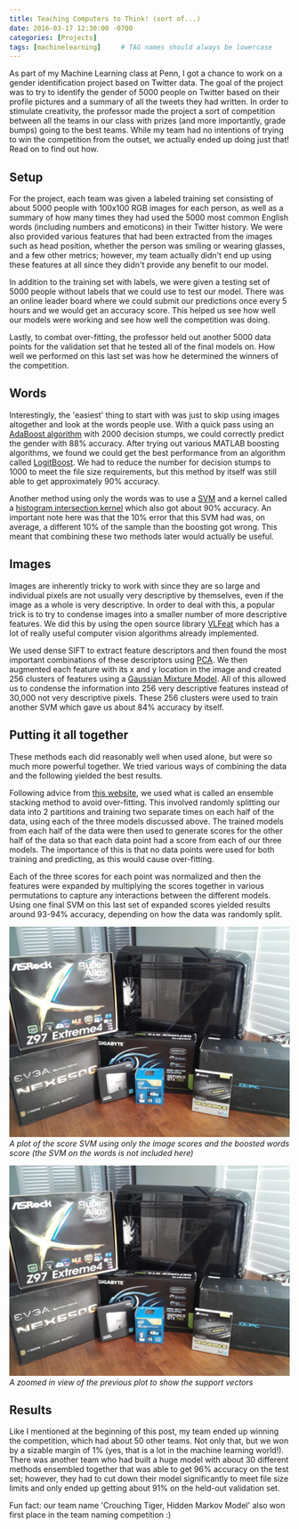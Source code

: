 ```yaml
---
title: Teaching Computers to Think! (sort of...)
date: 2016-03-17 12:30:00 -0700
categories: [Projects]
tags: [machinelearning]     # TAG names should always be lowercase
---
```




As part of my Machine Learning class at Penn, I got a chance to work on a gender identification project based on Twitter data.  The goal of the project was to try to identify the gender of 5000 people on Twitter based on their profile pictures and a summary of all the tweets they had written. In order to stimulate creativity, the professor made the project a sort of competition between all the teams in our class with prizes (and more importantly, grade bumps) going to the best teams. While my team had no intentions of trying to win the competition from the outset, we actually ended up doing just that! Read on to find out how.


## Setup

For the project, each team was given a labeled training set consisting of about 5000 people with 100x100 RGB images for each person, as well as a summary of how many times they had used the 5000 most common English words (including numbers and emoticons) in their Twitter history. We were also provided various features that had been extracted from the images such as head position, whether the person was smiling or wearing glasses, and a few other metrics; however, my team actually didn't end up using these features at all since they didn't provide any benefit to our model.

In addition to the training set with labels, we were given a testing set of 5000 people without labels that we could use to test our model. There was an online leader board where we could submit our predictions once every 5 hours and we would get an accuracy score. This helped us see how well our models were working and see how well the competition was doing.

Lastly, to combat over-fitting, the professor held out another 5000 data points for the validation set that he tested all of the final models on. How well we performed on this last set was how he determined the winners of the competition.


## Words

Interestingly, the 'easiest' thing to start with was just to skip using images altogether and look at the words people use. With a quick pass using an [AdaBoost algorithm](https://en.wikipedia.org/wiki/AdaBoost) with 2000 decision stumps, we could correctly predict the gender with 88% accuracy. After trying out various MATLAB boosting algorithms, we found we could get the best performance from an algorithm called [LogitBoost](https://www.mathworks.com/help/stats/ensemble-methods.html). We had to reduce the number for decision stumps to 1000 to meet the file size requirements, but this method by itself was still able to get approximately 90% accuracy.

Another method using only the words was to use a [SVM](https://en.wikipedia.org/wiki/Support_vector_machine) and a kernel called a [histogram intersection kernel](https://pdfs.semanticscholar.org/0037/954b377d37d0cae378b601c1cd492d65a0ff.pdf) which also got about 90% accuracy. An important note here was that the 10% error that this SVM had was, on average, a different 10% of the sample than the boosting got wrong. This meant that combining these two methods later would actually be useful.


## Images

Images are inherently tricky to work with since they are so large and individual pixels are not usually very descriptive by themselves, even if the image as a whole is very descriptive. In order to deal with this, a popular trick is to try to condense images into a smaller number of more descriptive features. We did this by using the open source library [VLFeat](https://www.vlfeat.org/index.html) which has a lot of really useful computer vision algorithms already implemented.

We used dense SIFT to extract feature descriptors and then found the most important combinations of these descriptors using [PCA](https://en.wikipedia.org/wiki/Principal_component_analysis). We then augmented each feature with its x and y location in the image and created 256 clusters of features using a [Gaussian Mixture Model](https://en.wikipedia.org/wiki/Mixture_model#Gaussian_mixture_model). All of this allowed us to condense the information into 256 very descriptive features instead of 30,000 not very descriptive pixels. These 256 clusters were used to train another SVM which gave us about 84% accuracy by itself.

## Putting it all together

These methods each did reasonably well when used alone, but were so much more powerful together. We tried various ways of combining the data and the following yielded the best results.

Following advice from [this website](https://mlwave.com/kaggle-ensembling-guide/), we used what is called an ensemble stacking method to avoid over-fitting. This involved randomly splitting our data into 2 partitions and training two separate times on each half of the data, using each of the three models discussed above. The trained models from each half of the data were then used to generate scores for the other half of the data so that each data point had a score from each of our three models. The importance of this is that no data points were used for both training and predicting, as this would cause over-fitting.

Each of the three scores for each point was normalized and then the features were expanded by multiplying the scores together in various permutations to capture any interactions between the different models. Using one final SVM on this last set of expanded scores yielded results around 93-94% accuracy, depending on how the data was randomly split.

![](/assets/MyFirstComputerBuild/parts.jpg)
_A plot of the score SVM using only the image scores and the boosted words score (the SVM on the words is not included here)_

![](/assets/MyFirstComputerBuild/parts.jpg)
_A zoomed in view of the previous plot to show the support vectors_


## Results

Like I mentioned at the beginning of this post, my team ended up winning the competition, which had about 50 other teams. Not only that, but we won by a sizable margin of 1% (yes, that is a lot in the machine learning world!). There was another team who had built a huge model with about 30 different methods ensembled together that was able to get 96% accuracy on the test set; however, they had to cut down their model significantly to meet file size limits and only ended up getting about 91% on the held-out validation set.

Fun fact: our team name 'Crouching Tiger, Hidden Markov Model' also won first place in the team naming competition :) 